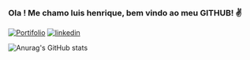 ### Ola ! Me chamo luis henrique, bem vindo ao meu GITHUB! ✌️

[![Portifolio](https://img.shields.io/badge/website-000000?style=for-the-badge&logo=About.me&logoColor=white
)](https://www.devluis.inovaassessoriadigital.com.br/)
[![linkedin](https://img.shields.io/badge/LinkedIn-0077B5?style=for-the-badge&logo=linkedin&logoColor=white)](https://www.linkedin.com/in/luis-henrique-reinhold-pav%C3%A3o-942b39152/)

![Anurag's GitHub stats](https://github-readme-stats.vercel.app/api?username=anuraghazra&show_icons=true&theme=dracula)
